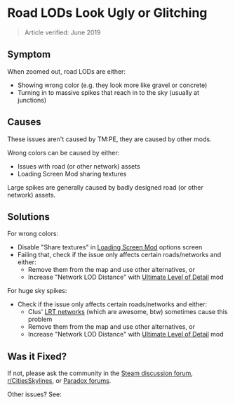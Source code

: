 # Road LODs Look Ugly or Glitching

> Article verified: June 2019

## Symptom

When zoomed out, road LODs are either:

* Showing wrong color (e.g. they look more like gravel or concrete)
* Turning in to massive spikes that reach in to the sky (usually at junctions)

## Causes

These issues aren't caused by TM:PE, they are caused by other mods.

Wrong colors can be caused by either:

* Issues with road (or other network) assets
* Loading Screen Mod sharing textures

Large spikes are generally caused by badly designed road (or other network) assets.

## Solutions

For wrong colors:

* Disable "Share textures" in [Loading Screen Mod](https://steamcommunity.com/sharedfiles/filedetails/?id=667342976)
  options screen
* Failing that, check if the issue only affects certain roads/networks and either:
    * Remove them from the map and use other alternatives, or
    * Increase "Network LOD Distance"
      with [Ultimate Level of Detail](https://steamcommunity.com/sharedfiles/filedetails/?id=1680642819) mod

For huge sky spikes:

* Check if the issue only affects certain roads/networks and either:
    * Clus' [LRT networks](https://steamcommunity.com/workshop/filedetails/?id=1560202570) (which are awesome, btw)
      sometimes cause this problem
    * Remove them from the map and use other alternatives, or
    * Increase "Network LOD Distance"
      with [Ultimate Level of Detail](https://steamcommunity.com/sharedfiles/filedetails/?id=1680642819) mod

## Was it Fixed?

If not, please ask the community in
the [Steam discussion forum](https://steamcommunity.com/app/255710/discussions/), [r/CitiesSkylines](https://www.reddit.com/r/CitiesSkylines/),
or [Paradox forums](https://forum.paradoxplaza.com/forum/index.php?forums/cities-skylines.859/).

Other issues? See: [](Troubleshooting.md)